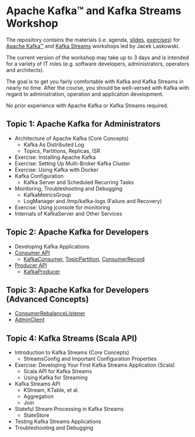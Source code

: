 # Apache Kafka™ and Kafka Streams Workshop

The repository contains the materials (i.e. agenda, [slides](slides), [exercises](exercises)) for [Apache Kafka™](https://kafka.apache.org/) and [Kafka Streams](https://kafka.apache.org/documentation/streams/) workshops led by Jacek Laskowski.

The current version of the workshop may take up to 3 days and is intended for a variety of IT roles (e.g. software developers, administrators, operators and architects).

The goal is to get you fairly comfortable with Kafka and Kafka Streams in nearly no time. After the course, you should be well-versed with Kafka with regard to administration, operation and application development.

No prior experience with Apache Kafka or Kafka Streams required.

## Topic 1: Apache Kafka for Administrators

- Architecture of Apache Kafka (Core Concepts)
  - Kafka As Distributed Log
  - Topics, Partitions, Replicas, ISR
- Exercise: Installing Apache Kafka
- Exercise: Setting Up Multi-Broker Kafka Cluster
- Exercise: Using Kafka with Docker
- Kafka Configuration
  - Kafka Server and Scheduled Recurring Tasks
- Monitoring, Troubleshooting and Debugging
  - KafkaMetricsGroup
  - LogManager and /tmp/kafka-logs (Failure and Recovery)
- Exercise: Using jconsole for monitoring
- Internals of KafkaServer and Other Services

## Topic 2: Apache Kafka for Developers

- Developing Kafka Applications
- [Consumer API](https://kafka.apache.org/20/javadoc/org/apache/kafka/clients/consumer/Consumer.html)
  - [KafkaConsumer](https://kafka.apache.org/20/javadoc/org/apache/kafka/clients/consumer/KafkaConsumer.html), [TopicPartition](https://kafka.apache.org/20/javadoc/org/apache/kafka/common/TopicPartition.html), [ConsumerRecord](https://kafka.apache.org/20/javadoc/org/apache/kafka/clients/consumer/ConsumerRecord.html)
- [Producer API](http://kafka.apache.org/20/javadoc/org/apache/kafka/clients/producer/Producer.html)
  - [KafkaProducer](http://kafka.apache.org/20/javadoc/org/apache/kafka/clients/producer/KafkaProducer.html)

## Topic 3: Apache Kafka for Developers (Advanced Concepts)

- [ConsumerRebalanceListener](https://kafka.apache.org/20/javadoc/org/apache/kafka/clients/consumer/ConsumerRebalanceListener.html)
- [AdminClient](http://kafka.apache.org/20/javadoc/org/apache/kafka/clients/admin/AdminClient.html)

## Topic 4: Kafka Streams (Scala API)

- Introduction to Kafka Streams (Core Concepts)
  - StreamsConfig and Important Configuration Properties
- Exercise: Developing Your First Kafka Streams Application (Scala)
  - Scala API for Kafka Streams
  - Using Kafka for Streaming
- Kafka Streams API
  - KStream, KTable, et al.
  - Aggregation
  - Join
- Stateful Stream Processing in Kafka Streams
  - StateStore
- Testing Kafka Streams Applications
- Troubleshooting and Debugging
